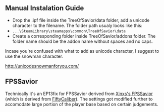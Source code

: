 ## Manual Instalation Guide
* Drop the .ipf file inside the TreeOfSavior/data folder, add a unicode character to the filename. The folder path usualy looks like this:
* `...\SteamLibrary\steamapps\common\TreeOfSavior\data`
* Create a corresponding <addon name> folder inside TreeOfSavior/addons folder. The folder name should be the addon name without spaces and no caps.

Incase you're confused with what to add as unicode character, I suggest to use the snowman character.

http://unicodesnowmanforyou.com/

## FPSSavior
Technically it's an EP13fix for FPSSavior derived from [Xinxs's FPSSavior](https://github.com/xinxs/ToS-Addons/tree/master/fpssavior) (which is derived from [FiftyCaliber](https://github.com/FiftyCaliber)). The settings got modified further to accomodate large portion of the player base based on certain judgements.
